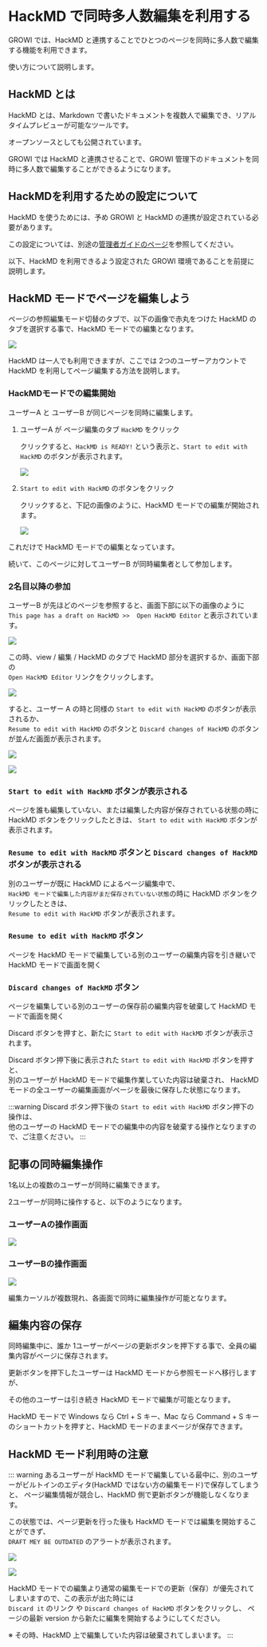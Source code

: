 # HackMD で同時多人数編集を利用する

GROWI では、HackMD と連携することでひとつのページを同時に多人数で編集する機能を利用できます。

使い方について説明します。


## HackMD とは

HackMD とは、Markdown で書いたドキュメントを複数人で編集でき、リアルタイムプレビューが可能なツールです。

オープンソースとしても公開されています。

GROWI では HackMD と連携させることで、GROWI 管理下のドキュメントを同時に多人数で編集することができるようになります。


## HackMDを利用するための設定について

HackMD を使うためには、予め GROWI と HackMD の連携が設定されている必要があります。

この設定については、別途の[管理者ガイドのページ](/admin-guide/admin-cookbook/integrate-with-hackmd.html)を参照してください。

以下、HackMD を利用できるよう設定された GROWI 環境であることを前提に説明します。


## HackMD モードでページを編集しよう

ページの参照編集モード切替のタブで、以下の画像で赤丸をつけた HackMD のタブを選択する事で、HackMD モードでの編集となります。

![](./images/HackMD1.png)

HackMD は一人でも利用できますが、ここでは 2つのユーザーアカウントで HackMD を利用してページ編集する方法を説明します。


### HackMDモードでの編集開始

ユーザーA と ユーザーB が同じページを同時に編集します。

1. ユーザーA が ページ編集のタブ `HackMD` をクリック

   クリックすると、`HackMD is READY!` という表示と、`Start to edit with HackMD` のボタンが表示されます。

   ![](./images/HackMD2.png)

1. `Start to edit with HackMD` のボタンをクリック

   クリックすると、下記の画像のように、HackMD モードでの編集が開始されます。

   ![](./images/HackMD3.png)

これだけで HackMD モードでの編集となっています。

続いて、このページに対してユーザーB が同時編集者として参加します。

### 2名目以降の参加

ユーザーB が先ほどのページを参照すると、画面下部に以下の画像のように  
`This page has a draft on HackMD >>  Open HackMD Editor` と表示されています。

![](./images/HackMD4.png)

この時、view / 編集 / HackMD のタブで HackMD 部分を選択するか、画面下部の  
`Open HackMD Editor` リンクをクリックします。

![](./images/HackMD5.png)

すると、ユーザー A の時と同様の `Start to edit with HackMD` のボタンが表示されるか、  
`Resume to edit with HackMD` のボタンと `Discard changes of HackMD` のボタンが並んだ画面が表示されます。

![](./images/HackMD6.png)

![](./images/HackMD7.png)


### `Start to edit with HackMD` ボタンが表示される

ページを誰も編集していない、または編集した内容が保存されている状態の時に HackMD ボタンをクリックしたときは、
`Start to edit with HackMD` ボタンが表示されます。

### `Resume to edit with HackMD` ボタンと `Discard changes of HackMD` ボタンが表示される

別のユーザーが既に HackMD によるページ編集中で、  
`HackMD モードで編集した内容がまだ保存されていない状態`の時に HackMD ボタンをクリックしたときは、  
`Resume to edit with HackMD` ボタンが表示されます。

### `Resume to edit with HackMD` ボタン

ページを HackMD モードで編集している別のユーザーの編集内容を引き継いで HackMD モードで画面を開く

### `Discard changes of HackMD` ボタン

ページを編集している別のユーザーの保存前の編集内容を破棄して HackMD モードで画面を開く

Discard ボタンを押すと、新たに `Start to edit with HackMD` ボタンが表示されます。

Discard ボタン押下後に表示された `Start to edit with HackMD` ボタンを押すと、  
別のユーザーが HackMD モードで編集作業していた内容は破棄され、
HackMD モードの全ユーザーの編集画面がページを最後に保存した状態になります。

:::warning
Discard ボタン押下後の `Start to edit with HackMD` ボタン押下の操作は、  
他のユーザーの HackMD モードでの編集中の内容を破棄する操作となりますので、ご注意ください。
:::

## 記事の同時編集操作

1名以上の複数のユーザーが同時に編集できます。

2ユーザーが同時に操作すると、以下のようになります。

### ユーザーAの操作画面

![](./images/HackMD_editing1.gif)

### ユーザーBの操作画面

![](./images/HackMD_editing2.gif)

編集カーソルが複数現れ、各画面で同時に編集操作が可能となります。


## 編集内容の保存

同時編集中に、誰か 1ユーザーがページの更新ボタンを押下する事で、全員の編集内容がページに保存されます。

更新ボタンを押下したユーザーは HackMD モードから参照モードへ移行しますが、

その他のユーザーは引き続き HackMD モードで編集が可能となります。

HackMD モードで Windows なら Ctrl + S キー、Mac なら Command + S キー のショートカットを押すと、HackMD モードのままページが保存できます。

## HackMD モード利用時の注意

::: warning
あるユーザーが HackMD モードで編集している最中に、別のユーザーがビルトインのエディタ(HackMD ではない方の編集モード)で保存してしまうと、
ページ編集情報が競合し、HackMD 側で更新ボタンが機能しなくなります。

この状態では、ページ更新を行った後も HackMD モードでは編集を開始することができず、  
`DRAFT MEY BE OUTDATED` のアラートが表示されます。

![](./images/HackMD8.png)

![](./images/HackMD9.png)

HackMD モードでの編集より通常の編集モードでの更新（保存）が優先されてしまいますので、この表示が出た時には  
 `Discard it` のリンク や `Discard changes of HackMD` ボタンをクリックし、
ページの最新 version から新たに編集を開始するようにしてください。

※ その時、HackMD 上で編集していた内容は破棄されてしまいます。
:::
